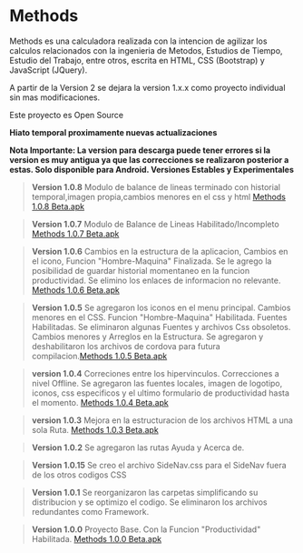 # Methods
Methods es una calculadora realizada con la intencion de agilizar los calculos relacionados con la ingenieria de Metodos, Estudios de Tiempo, Estudio del Trabajo, entre otros, escrita en HTML, CSS (Bootstrap) y JavaScript (JQuery).

A partir de la Version 2 se dejara la version 1.x.x como proyecto individual sin mas modificaciones.

Este proyecto es Open Source

**Hiato temporal proximamente nuevas actualizaciones**

**Nota Importante: La version para descarga puede tener errores si la version es muy antigua ya que las correcciones se realizaron posterior a estas. Solo disponible para Android. Versiones Estables y Experimentales**

> **Version 1.0.8** Modulo de balance de lineas terminado con historial temporal,imagen propia,cambios menores en el css y html [Methods 1.0.8 Beta.apk](http://adf.ly/1n048L)

> **Version 1.0.7** Modulo de Balance de Lineas Habilitado/Incompleto [Methods 1.0.7 Beta.apk](http://adf.ly/1n047H)

> **Version 1.0.6** Cambios en la estructura de la aplicacion, Cambios en el icono, Funcion "Hombre-Maquina" Finalizada. Se le agrego la posibilidad de guardar historial momentaneo en la funcion productividad. Se elimino los enlaces de informacion no relevante. [Methods 1.0.6 Beta.apk](http://adf.ly/1n044a)

> **Version 1.0.5** Se agregaron los iconos en el menu principal. Cambios menores en el CSS. Funcion "Hombre-Maquina" Habilitada. Fuentes Habilitadas. Se eliminaron algunas Fuentes y archivos Css obsoletos. Cambios menores y Arreglos en la Estructura. Se agregaron y deshabilitaron los archivos de cordova para futura compilacion.[Methods 1.0.5 Beta.apk](http://adf.ly/1n043d)

> **version 1.0.4** Correciones entre los hipervinculos.  Correcciones a nivel Offline. Se agregaron las fuentes locales, imagen de logotipo, iconos, css especificos y el ultimo formulario de productividad hasta el momento. [Methods 1.0.4 Beta.apk](http://adf.ly/1n03wg)

> **version 1.0.3** Mejora en la estructuracion de los archivos HTML a una sola Ruta. [Methods 1.0.3 Beta.apk](http://adf.ly/1n03u7)

> **Version 1.0.2** Se agregaron las rutas Ayuda y Acerca de.

> **Version 1.0.15** Se creo el archivo SideNav.css para el SideNav fuera de los otros codigos CSS

> **Version 1.0.1** Se reorganizaron las carpetas simplificando su distribucion y se optimizo el codigo. Se eliminaron los archivos redundantes como Framework.

> **Version 1.0.0** Proyecto Base. Con la Funcion "Productividad" Habilitada. [Methods 1.0.0 Beta.apk](http://adf.ly/1n03kd)
